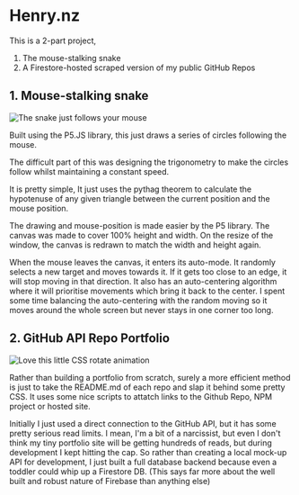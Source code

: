 # Henry.nz

This is a 2-part project,

1. The mouse-stalking snake
2. A Firestore-hosted scraped version of my public GitHub Repos

## 1. Mouse-stalking snake

![The snake just follows your mouse](https://imgur.com/HlxGUok.jpg)

Built using the P5.JS library, this just draws a series of circles following the mouse.

The difficult part of this was designing the trigonometry to make the circles follow whilst maintaining a constant speed.

It is pretty simple, It just uses the pythag theorem to calculate the hypotenuse of any given triangle between the current position and the mouse position.

The drawing and mouse-position is made easier by the P5 library. The canvas was made to cover 100% height and width. On the resize of the window, the canvas is redrawn to match the width and height again.

When the mouse leaves the canvas, it enters its auto-mode. It randomly selects a new target and moves towards it. If it gets too close to an edge, it will stop moving in that direction. It also has an auto-centering algorithm where it will prioritise movements which bring it back to the center. I spent some time balancing the auto-centering with the random moving so it moves around the whole screen but never stays in one corner too long.

## 2. GitHub API Repo Portfolio

![Love this little CSS rotate animation](https://i.imgur.com/smgc6mq.gif)

Rather than building a portfolio from scratch, surely a more efficient method is just to take the README.md of each repo and slap it behind some pretty CSS. It uses some nice scripts to attatch links to the Github Repo, NPM project or hosted site.

Initially I just used a direct connection to the GitHub API, but it has some pretty serious read limits. I mean, I'm a bit of a narcissist, but even I don't think  my tiny portfolio site will be getting hundreds of reads, but during development I kept hitting the cap. So rather than creating a local mock-up API for development, I just built a full database backend because even a toddler could whip up a Firestore DB. (This says far more about the well built and robust nature of Firebase than anything else)

